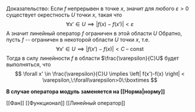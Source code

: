 Доказательство:
Если $f$ непрерывен в точке $x$, значит для любого $\varepsilon >0$ существует окрестность $U$ точки $x$, такая что 
$$
\forall x' \in U \implies \left| f(x)-f(x') \right|  < \varepsilon
$$
А значит линейный оператор $f$ ограничен в этой области $U$
Обратно, пусть $f$ -- ограничен в некоторой области $U$ точки $x$, т.е. 
$$
\forall x' \in U \implies |f(x') - f(x)| < C \text{ -- const}
$$
Тогда в силу линейности $f$ в области $\frac{\varepsilon}{C}U$ будет выполняться, что
$$
\forall x' \in \frac{\varepsilon}{C}U \implies \left| f(x')-f(x) \right| < \varepsilon,\:\forall\varepsilon>0\:\boxtimes 
$$

**В случае оператора модуль заменяется на [[Норма|норму]]**

[[Фан]] [[Функционал]] [[Линейный оператор]]